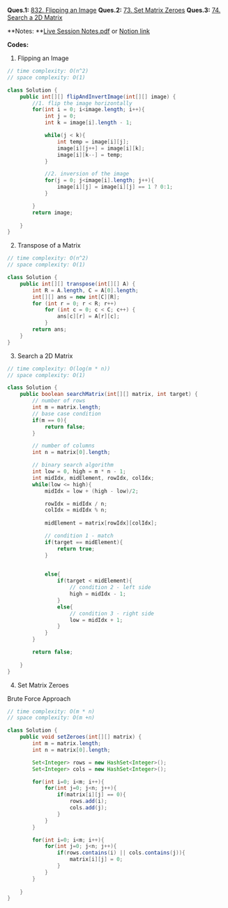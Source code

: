 

**Ques.1:**
[832. Flipping an Image](https://leetcode.com/problems/flipping-an-image/description/ "832. Flipping an Image")
**Ques.2:**
[73. Set Matrix Zeroes](https://leetcode.com/problems/set-matrix-zeroes/description/ "73. Set Matrix Zeroes")
**Ques.3:**
[74. Search a 2D Matrix](https://leetcode.com/problems/search-a-2d-matrix/solutions/ "74. Search a 2D Matrix")

**Notes:
**[Live Session Notes.pdf](https://github.com/amilali/codespaces-blank/files/11844766/Live.Session.Notes.pdf)
or
[Notion link](https://file.notion.so/f/s/aee45900-fcd5-428d-9f27-d7a186e38673/Live_Session_Notes.pdf?id=e51aeba6-be6e-4e58-ba48-9ccdffa863c3&table=block&spaceId=6fae2e0f-dedc-48e9-bc59-af2654c78209&expirationTimestamp=1687587915239&signature=WDFROF4GXj9o3o8bXjfzxG8hFH5s2EyOQ3FjNDu-1v0&downloadName=Live+Session+Notes.pdf "Notion link")


**Codes:**
1. Flipping an Image
```java
// time complexity: O(n^2)
// space complexity: O(1)

class Solution {
    public int[][] flipAndInvertImage(int[][] image) {
        //1. flip the image horizontally
        for(int i = 0; i<image.length; i++){
            int j = 0;
            int k = image[i].length - 1;

            while(j < k){
                int temp = image[i][j];
                image[i][j++] = image[i][k];
                image[i][k--] = temp;
            }

            //2. inversion of the image
            for(j = 0; j<image[i].length; j++){
                image[i][j] = image[i][j] == 1 ? 0:1;
            }

        }
        return image;
        
    }
}
```


2. Transpose of a Matrix
```java
// time complexity: O(n^2)
// space complexity: O(1)

class Solution {
    public int[][] transpose(int[][] A) {
        int R = A.length, C = A[0].length;
        int[][] ans = new int[C][R];
        for (int r = 0; r < R; r++)
            for (int c = 0; c < C; c++) {
                ans[c][r] = A[r][c];
            }
        return ans;
    }
}
```


3. Search a 2D Matrix
```java
// time complexity: O(log(m * n))
// space complexity: O(1)

class Solution {
    public boolean searchMatrix(int[][] matrix, int target) {
        // number of rows
        int m = matrix.length;
        // base case condition
        if(m == 0){
            return false;
        }

        // number of columns
        int n = matrix[0].length;

        // binary search algorithm
        int low = 0, high = m * n - 1;
        int midIdx, midElement, rowIdx, colIdx;
        while(low <= high){
            midIdx = low + (high - low)/2;

            rowIdx = midIdx / n;
            colIdx = midIdx % n;
            
            midElement = matrix[rowIdx][colIdx];

            // condition 1 - match
            if(target == midElement){
                return true;
            }

             
            else{
                if(target < midElement){
                    // condition 2 - left side
                    high = midIdx - 1;
                }
                else{
                    // condition 3 - right side
                    low = midIdx + 1;
                }
            }
        }

        return false;
        
    }
}
```



4. Set Matrix Zeroes

Brute Force Approach
```java
// time complexity: O(m * n)
// space complexity: O(m +n)

class Solution {
    public void setZeroes(int[][] matrix) {
        int m = matrix.length;
        int n = matrix[0].length;

        Set<Integer> rows = new HashSet<Integer>();
        Set<Integer> cols = new HashSet<Integer>();

        for(int i=0; i<m; i++){
            for(int j=0; j<n; j++){
                if(matrix[i][j] == 0){
                    rows.add(i);
                    cols.add(j);
                }
            }
        }

        for(int i=0; i<m; i++){
            for(int j=0; j<n; j++){
                if(rows.contains(i) || cols.contains(j)){
                    matrix[i][j] = 0;
                }
            }
        }
        
    }
}
```